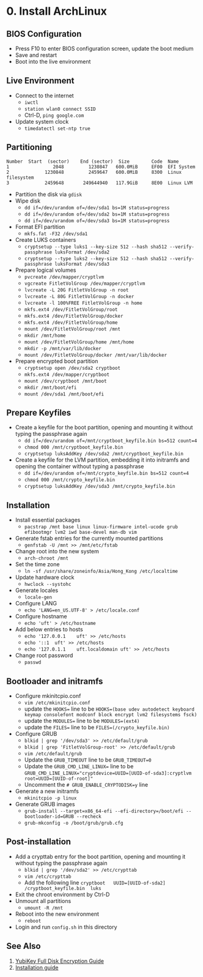 # 0. Install ArchLinux

## BIOS Configuration

- Press F10 to enter BIOS configuration screen, update the boot medium
- Save and restart
- Boot into the live environment

## Live Environment

- Connect to the internet
  - `iwctl`
  - `station wlan0 connect SSID`
  - Ctrl-D, `ping google.com`
- Update system clock
  - `timedatectl set-ntp true`

## Partitioning

```
Number  Start  (sector)    End (sector)  Size        Code  Name
1                2048         1230847   600.0MiB     EF00  EFI System
2             1230848         2459647   600.0MiB     8300  Linux filesystem
3             2459648       249644940   117.9GiB     8E00  Linux LVM
```

- Partition the disk via `gdisk`
- Wipe disk
  - `dd if=/dev/urandom of=/dev/sda1 bs=1M status=progress`
  - `dd if=/dev/urandom of=/dev/sda2 bs=1M status=progress`
  - `dd if=/dev/urandom of=/dev/sda3 bs=1M status=progress`
- Format EFI partition
  - `mkfs.fat -F32 /dev/sda1`
- Create LUKS containers
  - `cryptsetup --type luks1 --key-size 512 --hash sha512 --verify-passphrase luksFormat /dev/sda2`
  - `cryptsetup --type luks2 --key-size 512 --hash sha512 --verify-passphrase luksFormat /dev/sda3`
- Prepare logical volumes
  - `pvcreate /dev/mapper/cryptlvm`
  - `vgcreate FitletVolGroup /dev/mapper/cryptlvm`
  - `lvcreate -L 20G FitletVolGroup -n root`
  - `lvcreate -L 80G FitletVolGroup -n docker`
  - `lvcreate -l 100%FREE FitletVolGroup -n home`
  - `mkfs.ext4 /dev/FitletVolGroup/root`
  - `mkfs.ext4 /dev/FitletVolGroup/docker`
  - `mkfs.ext4 /dev/FitletVolGroup/home`
  - `mount /dev/FitletVolGroup/root /mnt`
  - `mkdir /mnt/home`
  - `mount /dev/FitletVolGroup/home /mnt/home`
  - `mkdir -p /mnt/var/lib/docker`
  - `mount /dev/FitletVolGroup/docker /mnt/var/lib/docker`
- Prepare encrypted boot partition
  - `cryptsetup open /dev/sda2 cryptboot`
  - `mkfs.ext4 /dev/mapper/cryptboot`
  - `mount /dev/cryptboot /mnt/boot`
  - `mkdir /mnt/boot/efi`
  - `mount /dev/sda1 /mnt/boot/efi`

## Prepare Keyfiles

- Create a keyfile for the boot partition, opening and mounting it without typing the passphrase again
  - `dd if=/dev/urandom of=/mnt/cryptboot_keyfile.bin bs=512 count=4`
  - `chmod 000 /mnt/cryptboot_keyfile.bin`
  - `cryptsetup luksAddKey /dev/sda2 /mnt/cryptboot_keyfile.bin`
- Create a keyfile for the LVM partition, embedding it into initramfs and opening the container without typing a passphrase
  - `dd if=/dev/urandom of=/mnt/crypto_keyfile.bin bs=512 count=4`
  - `chmod 000 /mnt/crypto_keyfile.bin`
  - `cryptsetup luksAddKey /dev/sda3 /mnt/crypto_keyfile.bin`

## Installation

- Install essential packages
  - `pacstrap /mnt base linux linux-firmware intel-ucode grub efibootmgr lvm2 iwd base-devel man-db vim`
- Generate fstab entries for the currently mounted partitions
  - `genfstab -U /mnt >> /mnt/etc/fstab`
- Change root into the new system
  - `arch-chroot /mnt`
- Set the time zone
  - `ln -sf /usr/share/zoneinfo/Asia/Hong_Kong /etc/localtime`
- Update hardware clock
  - `hwclock --systohc`
- Generate locales
  - `locale-gen`
- Configure LANG
  - `echo 'LANG=en_US.UTF-8' > /etc/locale.conf`
- Configure hostname
  - `echo 'uft' > /etc/hostname`
- Add below entries to hosts
  - `echo '127.0.0.1	uft' >> /etc/hosts`
  - `echo '::1	uft' >> /etc/hosts`
  - `echo '127.0.1.1	uft.localdomain	uft' >> /etc/hosts`
- Change root password
  - `passwd`

## Bootloader and initramfs

- Configure mkinitcpio.conf
  - `vim /etc/mkinitcpio.conf`
  - update the `HOOKS=` line to be `HOOKS=(base udev autodetect keyboard keymap consolefont modconf block encrypt lvm2 filesystems fsck)`
  - update the `MODULES=` line to be `MODULES=(ext4)`
  - update the `FILES=` line to be `FILES=(/crypto_keyfile.bin)`
- Configure GRUB
  - `blkid | grep '/dev/sda3' >> /etc/default/grub`
  - `blkid | grep 'FitletVolGroup-root' >> /etc/default/grub`
  - `vim /etc/default/grub`
  - Update the `GRUB_TIMEOUT` line to be `GRUB_TIMEOUT=0`
  - Update the `GRUB_CMD_LINE_LINUX=` line to be `GRUB_CMD_LINE_LINUX="cryptdevice=UUID=[UUID-of-sda3]:cryptlvm root=UUID=[UUID-of-root]"`
  - Uncomment the `# GRUB_ENABLE_CRYPTODISK=y` line
- Generate a new initramfs
  - `mkinitcpio -p linux`
- Generate GRUB images
  - `grub-install --target=x86_64-efi --efi-directory=/boot/efi --bootloader-id=GRUB --recheck`
  - `grub-mkconfig -o /boot/grub/grub.cfg`

## Post-installation

- Add a crypttab entry for the boot partition, opening and mounting it without typing the passphrase again
  - `blkid | grep '/dev/sda2' >> /etc/crypttab`
  - `vim /etc/crypttab`
  - Add the following line `cryptboot	UUID=[UUID-of-sda2]	/cryptboot_keyfile.bin	luks`
- Exit the chroot environment by Ctrl-D
- Unmount all partitions
  - `umount -R /mnt`
- Reboot into the new environment
  - `reboot`
- Login and run `config.sh` in this directory

## See Also

1. [YubiKey Full Disk Encryption Guide](https://sandrokeil.github.io/yubikey-full-disk-encryption-secure-boot-uefi/guides/)
2. [Installation guide](https://wiki.archlinux.org/index.php/Installation_guide)
